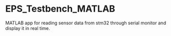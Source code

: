 # EPS_Testbench_MATLAB

MATLAB app for reading sensor data from stm32 through serial monitor and display it in real time.